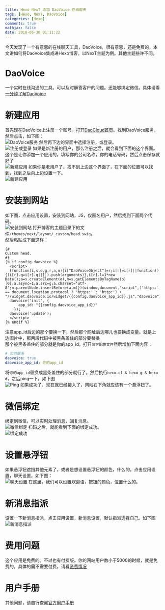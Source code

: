 ```yaml
---
title: Hexo NexT 添加 DaoVoice 在线聊天
tags: [Hexo, NexT, DaoVoice]
categories: [Hexo]
comments: true
mathjax: false
date: 2018-06-30 01:11:22
---
```

今天发现了一个有意思的在线聊天工具，DaoVoice，很有意思，还是免费的，本文讲如何将DaoVoice集成进Hexo博客，以NexT主题为例。其他主题些许不同。  

<!-- more -->

# DaoVoice
一个实时在线沟通的工具。可以及时解答客户的问题。还能够绑定微信。具体请看[一分钟了解DaoVoice](http://blog.daovoice.io/daovocie_manhua/?utm_source=DaoCloud&utm_campaign=39_campaign&utm_medium=daovoice_widget&utm_term=footer_link&utm_content=one_min)  

# 新建应用
首先现在DaoVoice上注册一个账号。打开[DaoCloud首页](https://www.daocloud.io/)。找到DaoVoice服务，然后点击，如下图：  
![DaoVoice服务](/images/hexo-next-add-daovoice-contact/1.png)
然后再下边的界面中选择注册，或登录。  
![注册或登录](/images/hexo-next-add-daovoice-contact/2.png)
如果是新注册的用户，那么注册之后，就会看到下面的这个界面。这个是让你添加一个应用的，填写你的公司名称，你的电话号码，然后点击保存就好了  
![新建应用](/images/hexo-next-add-daovoice-contact/3.png)
如果你是老用户了，找不到上边这个界面了，在下面的位置可以找到，找到之后向上边设置一下。  
![新建应用](/images/hexo-next-add-daovoice-contact/4.png)

# 安装到网站
如下图，点击应用设置，安装到网站，JS，仅匿名用户，然后找到下面两个代码。  
![安装到网站](/images/hexo-next-add-daovoice-contact/5.png)
打开博客的主题目录下的文件`/themes/next/layout/_custom/head.swig`。  
然后粘贴成下面这样：  
```swig
{#
Custom head.
#}
{% if config.daovoice %}
  <script>
  (function(i,s,o,g,r,a,m){i["DaoVoiceObject"]=r;i[r]=i[r]||function(){(i[r].q=i[r].q||[]).push(arguments)},i[r].l=1*new Date();a=s.createElement(o),m=s.getElementsByTagName(o)[0];a.async=1;a.src=g;a.charset="utf-8";m.parentNode.insertBefore(a,m)})(window,document,"script",('https:' == document.location.protocol ? 'https:' : 'http:') + "//widget.daovoice.io/widget/{{config.daovoice_app_id}}.js","daovoice")
  daovoice('init', {
      app_id: "{{config.daovoice_app_id}}"
    });
  daovoice('update');
  </script>
{% endif %}
```
注意app_id后边的那个要换一下，然后那个网址后边哪儿也要换成变量。就是上边图片中，那两段代码中被黑条盖住的部分要替换  
那个被黑条盖住的部分就是你的app_id。打开`博客配置文件`然后增加下面内容：  
```yaml
# 实时联系
daovoice: true
daovoice_app_id: 你的app_id
```
将`你的app_id`替换成黑条盖住的部分就行了。然后执行`hexo cl & hexo g & hexo d`，之后ping一下，如下图  
![Ping](/images/hexo-next-add-daovoice-contact/6.png)
如果成功了，现在就已经接入了，网站右下角就应该有一个悬浮钮了。  

# 微信绑定
绑定到微信，可以实时处理消息，回复消息。  
![微信绑定](/images/hexo-next-add-daovoice-contact/7.png)
扫码之后，就能看到下面的绑定成功。  
![绑定成功](/images/hexo-next-add-daovoice-contact/8.png)

# 设置悬浮钮
如果悬浮钮遮挡其他元素了，或者是想设置悬浮钮的颜色，什么的。点击应用设置，聊天设置，如下图：  
![聊天设置](/images/hexo-next-add-daovoice-contact/9.png)
在这里，我们可以设置欢迎语，按钮的颜色，位置什么的。  

# 新消息指派
设置一下新消息指派，点击应用设置，新消息设置，默认指派选择自己。如下图  
![新消息指派](/images/hexo-next-add-daovoice-contact/10.png)

# 费用问题
这个应用是免费的。不过也有付费版。你的网站用户数小于5000的时候，就是免费的。具体的需不需要付费，请看[资费情况](http://guide.daocloud.io/daovoice/%E6%94%B6%E8%B4%B9%E8%A7%84%E5%88%99-9145665.html?_ga=2.184733417.1747920387.1530264739-470864725.1530264739)  

# 用户手册
其他问题，请自行查阅[官方用户手册](http://guide.daocloud.io/daovoice/daovoice-5868545.html)